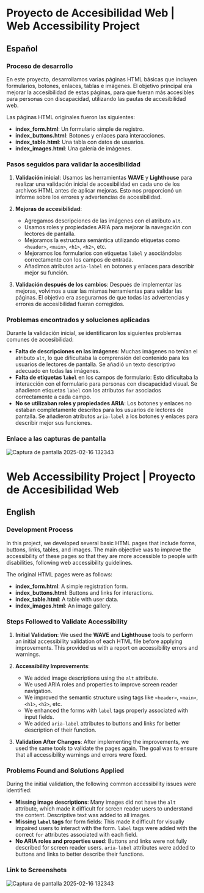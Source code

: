 # Proyecto de Accesibilidad Web | Web Accessibility Project

## Español

### Proceso de desarrollo

En este proyecto, desarrollamos varias páginas HTML básicas que incluyen formularios, botones, enlaces, tablas e imágenes. El objetivo principal era mejorar la accesibilidad de estas páginas, para que fueran más accesibles para personas con discapacidad, utilizando las pautas de accesibilidad web.

Las páginas HTML originales fueron las siguientes:
- **index_form.html**: Un formulario simple de registro.
- **index_buttons.html**: Botones y enlaces para interacciones.
- **index_table.html**: Una tabla con datos de usuarios.
- **index_images.html**: Una galería de imágenes.

### Pasos seguidos para validar la accesibilidad

1. **Validación inicial**:
   Usamos las herramientas **WAVE** y **Lighthouse** para realizar una validación inicial de accesibilidad en cada uno de los archivos HTML antes de aplicar mejoras. Esto nos proporcionó un informe sobre los errores y advertencias de accesibilidad.
   
2. **Mejoras de accesibilidad**:
   - Agregamos descripciones de las imágenes con el atributo `alt`.
   - Usamos roles y propiedades ARIA para mejorar la navegación con lectores de pantalla.
   - Mejoramos la estructura semántica utilizando etiquetas como `<header>`, `<main>`, `<h1>`, `<h2>`, etc.
   - Mejoramos los formularios con etiquetas `label` y asociándolas correctamente con los campos de entrada.
   - Añadimos atributos `aria-label` en botones y enlaces para describir mejor su función.

3. **Validación después de los cambios**:
   Después de implementar las mejoras, volvimos a usar las mismas herramientas para validar las páginas. El objetivo era asegurarnos de que todas las advertencias y errores de accesibilidad fueran corregidos.

### Problemas encontrados y soluciones aplicadas

Durante la validación inicial, se identificaron los siguientes problemas comunes de accesibilidad:
- **Falta de descripciones en las imágenes**: Muchas imágenes no tenían el atributo `alt`, lo que dificultaba la comprensión del contenido para los usuarios de lectores de pantalla. Se añadió un texto descriptivo adecuado en todas las imágenes.
- **Falta de etiquetas `label`** en los campos de formulario: Esto dificultaba la interacción con el formulario para personas con discapacidad visual. Se añadieron etiquetas `label` con los atributos `for` asociados correctamente a cada campo.
- **No se utilizaban roles y propiedades ARIA**: Los botones y enlaces no estaban completamente descritos para los usuarios de lectores de pantalla. Se añadieron atributos `aria-label` a los botones y enlaces para describir mejor sus funciones.

### Enlace a las capturas de pantalla

![Captura de pantalla 2025-02-16 132343](https://github.com/user-attachments/assets/29e17ad8-ed2b-4b93-936d-5ee372d0f102)

# Web Accessibility Project | Proyecto de Accesibilidad Web

## English

### Development Process

In this project, we developed several basic HTML pages that include forms, buttons, links, tables, and images. The main objective was to improve the accessibility of these pages so that they are more accessible to people with disabilities, following web accessibility guidelines.

The original HTML pages were as follows:
- **index_form.html**: A simple registration form.
- **index_buttons.html**: Buttons and links for interactions.
- **index_table.html**: A table with user data.
- **index_images.html**: An image gallery.

### Steps Followed to Validate Accessibility

1. **Initial Validation**:
   We used the **WAVE** and **Lighthouse** tools to perform an initial accessibility validation of each HTML file before applying improvements. This provided us with a report on accessibility errors and warnings.
   
2. **Accessibility Improvements**:
   - We added image descriptions using the `alt` attribute.
   - We used ARIA roles and properties to improve screen reader navigation.
   - We improved the semantic structure using tags like `<header>`, `<main>`, `<h1>`, `<h2>`, etc.
   - We enhanced the forms with `label` tags properly associated with input fields.
   - We added `aria-label` attributes to buttons and links for better description of their function.

3. **Validation After Changes**:
   After implementing the improvements, we used the same tools to validate the pages again. The goal was to ensure that all accessibility warnings and errors were fixed.

### Problems Found and Solutions Applied

During the initial validation, the following common accessibility issues were identified:
- **Missing image descriptions**: Many images did not have the `alt` attribute, which made it difficult for screen reader users to understand the content. Descriptive text was added to all images.
- **Missing `label` tags** for form fields: This made it difficult for visually impaired users to interact with the form. `label` tags were added with the correct `for` attributes associated with each field.
- **No ARIA roles and properties used**: Buttons and links were not fully described for screen reader users. `aria-label` attributes were added to buttons and links to better describe their functions.

### Link to Screenshots

![Captura de pantalla 2025-02-16 132343](https://github.com/user-attachments/assets/29e17ad8-ed2b-4b93-936d-5ee372d0f102)


